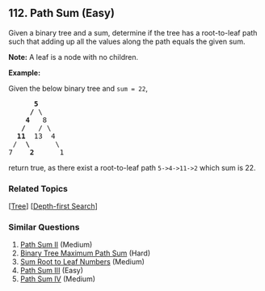 <!--|This file generated by command(leetcode description); DO NOT EDIT.    |-->
<!--+----------------------------------------------------------------------+-->
<!--|@author    Openset <openset.wang@gmail.com>                           |-->
<!--|@link      https://github.com/openset                                 |-->
<!--|@home      https://github.com/openset/leetcode                        |-->
<!--+----------------------------------------------------------------------+-->

## 112. Path Sum (Easy)

<p>Given a binary tree and a sum, determine if the tree has a root-to-leaf path such that adding up all the values along the path equals the given sum.</p>

<p><strong>Note:</strong>&nbsp;A leaf is a node with no children.</p>

<p><strong>Example:</strong></p>

<p>Given the below binary tree and <code>sum = 22</code>,</p>

<pre>
      <strong>5</strong>
     <strong>/</strong> \
    <strong>4</strong>   8
   <strong>/</strong>   / \
  <strong>11</strong>  13  4
 /  <strong>\</strong>      \
7    <strong>2</strong>      1
</pre>

<p>return true, as there exist a root-to-leaf path <code>5-&gt;4-&gt;11-&gt;2</code> which sum is 22.</p>


### Related Topics
[[Tree](https://github.com/openset/leetcode/tree/master/tag/tree/README.md)] [[Depth-first Search](https://github.com/openset/leetcode/tree/master/tag/depth-first-search/README.md)] 

### Similar Questions
  1. [Path Sum II](https://github.com/openset/leetcode/tree/master/problems/path-sum-ii) (Medium)
  1. [Binary Tree Maximum Path Sum](https://github.com/openset/leetcode/tree/master/problems/binary-tree-maximum-path-sum) (Hard)
  1. [Sum Root to Leaf Numbers](https://github.com/openset/leetcode/tree/master/problems/sum-root-to-leaf-numbers) (Medium)
  1. [Path Sum III](https://github.com/openset/leetcode/tree/master/problems/path-sum-iii) (Easy)
  1. [Path Sum IV](https://github.com/openset/leetcode/tree/master/problems/path-sum-iv) (Medium)
